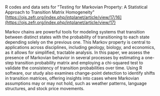 R codes and data sets for "Testing for Markovian Property: A Statistical Approach to Transition Matrix Homogeneity"
[https://ojs.zefr.org/index.php/intplanet/article/view/17/16](https://ojs.zefr.org/index.php/intplanet/article/view/17)

Markov chains are powerful tools for modeling systems that transition between distinct states with the probability of transitioning to each state depending solely on the previous one.  This Markov  property  is  central  to  applications  across  disciplines,  including  geology,  biology,  and economics, as it allows for simplified, tractable analysis.  In this paper, we assess the presence of Markovian behavior in several processes by estimating a one-step transition probability matrix and employing a chi-squared test to validate the consistency of transition probabilities over time. Using R software, our study also examines change-point detection to identify shifts in transition matrices, offering insights into cases where Markovian assumptions may or may not hold, such as weather patterns, language structures, and stock price movements.
